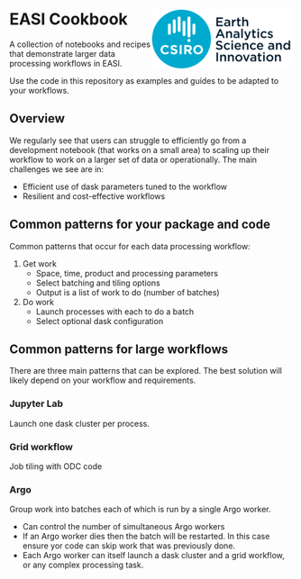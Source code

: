 # EASI Cookbook  <img align="right" src="resources/csiro_easi_logo.png">

A collection of notebooks and recipes that demonstrate larger data processing workflows in EASI.

Use the code in this repository as examples and guides to be adapted to your workflows.

## Overview

We regularly see that users can struggle to efficiently go from a development notebook (that works on a small area) to scaling up their workflow to work on a larger set of data or operationally. The main challenges we see are in:

- Efficient use of dask parameters tuned to the workflow
- Resilient and cost-effective workflows

## Common patterns for your package and code

Common patterns that occur for each data processing workflow:

1. Get work
   - Space, time, product and processing parameters
   - Select batching and tiling options
   - Output is a list of work to do (number of batches)
1. Do work
   - Launch processes with each to do a batch
   - Select optional dask configuration

## Common patterns for large workflows

There are three main patterns that can be explored. The best solution will likely depend on your workflow and requirements.

### Jupyter Lab

Launch one dask cluster per process.

### Grid workflow

Job tiling with ODC code

### Argo

Group work into batches each of which is run by a single Argo worker.

- Can control the number of simultaneous Argo workers
- If an Argo worker dies then the batch will be restarted. In this case ensure yor code can skip work that was previously done.
- Each Argo worker can itself launch a dask cluster and a grid workflow, or any complex processing task.
